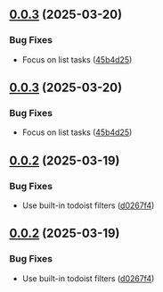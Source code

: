 ## [0.0.3](https://github.com/Lutherwaves/open-webui-tools/compare/v0.0.2...v0.0.3) (2025-03-20)


### Bug Fixes

* Focus on list tasks ([45b4d25](https://github.com/Lutherwaves/open-webui-tools/commit/45b4d258e7127c7f3d7f3cfd484ec076b2840887))

## [0.0.3](https://github.com/Lutherwaves/open-webui-tools/compare/v0.0.2...v0.0.3) (2025-03-20)


### Bug Fixes

* Focus on list tasks ([45b4d25](https://github.com/Lutherwaves/open-webui-tools/commit/45b4d258e7127c7f3d7f3cfd484ec076b2840887))

## [0.0.2](https://github.com/Lutherwaves/open-webui-tools/compare/v0.0.1...v0.0.2) (2025-03-19)


### Bug Fixes

* Use built-in todoist filters ([d0267f4](https://github.com/Lutherwaves/open-webui-tools/commit/d0267f4355a7a84bf59e56b5af9156e20323f4b8))

## [0.0.2](https://github.com/Lutherwaves/open-webui-tools/compare/v0.0.1...v0.0.2) (2025-03-19)


### Bug Fixes

* Use built-in todoist filters ([d0267f4](https://github.com/Lutherwaves/open-webui-tools/commit/d0267f4355a7a84bf59e56b5af9156e20323f4b8))
